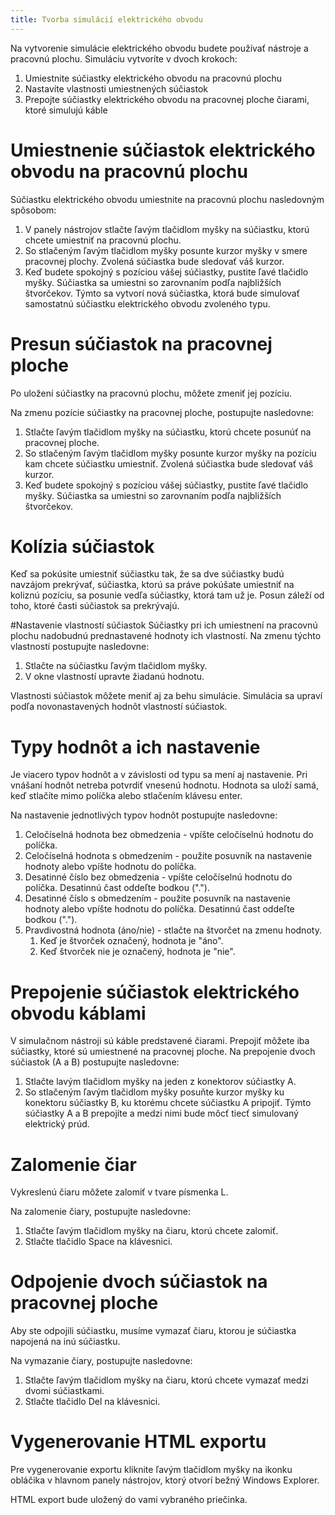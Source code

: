 ```yaml
---
title: Tvorba simulácií elektrického obvodu
---
```


Na vytvorenie simulácie elektrického obvodu budete používať nástroje a pracovnú plochu. Simuláciu vytvoríte v dvoch krokoch:

1. Umiestnite súčiastky elektrického obvodu na pracovnú plochu
1. Nastavíte vlastnosti umiestnených súčiastok
1. Prepojte súčiastky elektrického obvodu na pracovnej ploche čiarami, ktoré simulujú káble

# Umiestnenie súčiastok elektrického obvodu na pracovnú plochu
Súčiastku elektrického obvodu umiestnite na pracovnú plochu nasledovným spôsobom:

1. V panely nástrojov stlačte ľavým tlačidlom myšky na súčiastku, ktorú chcete umiestniť na pracovnú plochu.
1. So stlačeným ľavým tlačidlom myšky posunte kurzor myšky v smere pracovnej plochy. Zvolená súčiastka bude sledovať váš kurzor.
1. Keď budete spokojný s pozíciou vášej súčiastky, pustite ľavé tlačidlo myšky. Súčiastka sa umiestni so zarovnaním podľa najbližších štvorčekov. Týmto sa vytvorí nová súčiastka, ktorá bude simulovať samostatnú súčiastku elektrického obvodu zvoleného typu.

# Presun súčiastok na pracovnej ploche
Po uložení súčiastky na pracovnú plochu, môžete zmeniť jej pozíciu.

Na zmenu pozície súčiastky na pracovnej ploche, postupujte nasledovne:

1. Stlačte ľavým tlačidlom myšky na súčiastku, ktorú chcete posunúť na pracovnej ploche.
1. So stlačeným ľavým tlačidlom myšky posunte kurzor myšky na pozíciu kam chcete súčiastku umiestniť. Zvolená súčiastka bude sledovať váš kurzor.
1. Keď budete spokojný s pozíciou vášej súčiastky, pustite ľavé tlačidlo myšky. Súčiastka sa umiestni so zarovnaním podľa najbližších štvorčekov.

# Kolízia súčiastok
Keď sa pokúsite umiestniť súčiastku tak, že sa dve súčiastky budú navzájom prekrývať, súčiastka, ktorú sa práve pokúšate umiestniť na koliznú pozíciu, sa posunie vedľa súčiastky, ktorá tam už je. Posun záleží od toho, ktoré časti súčiastok sa prekrývajú.

#Nastavenie vlastností súčiastok
Súčiastky pri ich umiestnení na pracovnú plochu nadobudnú prednastavené hodnoty ich vlastností. Na zmenu týchto vlastností postupujte nasledovne:

1. Stlačte na súčiastku ľavým tlačidlom myšky.
1. V okne vlastností upravte žiadanú hodnotu.

Vlastnosti súčiastok môžete meniť aj za behu simulácie. Simulácia sa upraví podľa novonastavených hodnôt vlastností súčiastok.

# Typy hodnôt a ich nastavenie
Je viacero typov hodnôt a v závislosti od typu sa mení aj nastavenie. Pri vnášaní hodnôt netreba potvrdiť vnesenú hodnotu. Hodnota sa uloží samá, keď stlačíte mimo políčka alebo stlačením klávesu enter.

Na nastavenie jednotlivých typov hodnôt postupujte nasledovne:

1. Celočíselná hodnota bez obmedzenia - vpíšte celočíselnú hodnotu do políčka.
1. Celočíselná hodnota s obmedzením - použite posuvník na nastavenie hodnoty alebo vpíšte hodnotu do políčka.
1. Desatinné číslo bez obmedzenia - vpíšte celočíselnú hodnotu do políčka. Desatinnú čast oddeľte bodkou (".").
1. Desatinné číslo s obmedzením - použite posuvník na nastavenie hodnoty alebo vpíšte hodnotu do políčka. Desatinnú čast oddeľte bodkou (".").
1. Pravdivostná hodnota (áno/nie) - stlačte na štvorčet na zmenu hodnoty.
    1. Keď je štvorček označený, hodnota je "áno".
    1. Keď štvorček nie je označený, hodnota je "nie".

# Prepojenie súčiastok elektrického obvodu káblami
V simulačnom nástroji sú káble predstavené čiarami. Prepojiť môžete iba súčiastky, ktoré sú umiestnené na pracovnej ploche. Na prepojenie dvoch súčiastok (A a B) postupujte nasledovne:

1. Stlačte lavým tlačidlom myšky na jeden z konektorov súčiastky A.
1. So stlačeným ľavým tlačidlom myšky posuňte kurzor myšky ku konektoru súčiastky B, ku ktorému chcete súčiastku A pripojiť. Týmto súčiastky A a B prepojíte a medzi nimi bude môcť tiecť simulovaný elektrický prúd.

# Zalomenie čiar
Vykreslenú čiaru môžete zalomiť v tvare písmenka L.

Na zalomenie čiary, postupujte nasledovne:

1. Stlačte ľavým tlačidlom myšky na čiaru, ktorú chcete zalomiť.
1. Stlačte tlačidlo Space na klávesnici.

# Odpojenie dvoch súčiastok na pracovnej ploche
Aby ste odpojili súčiastku, musíme vymazať čiaru, ktorou je súčiastka napojená na inú súčiastku.

Na vymazanie čiary, postupujte nasledovne:

1. Stlačte ľavým tlačidlom myšky na čiaru, ktorú chcete vymazať medzi dvomi súčiastkami.
1. Stlačte tlačidlo Del na klávesnici.

# Vygenerovanie HTML exportu
Pre vygenerovanie exportu kliknite ľavým tlačidlom myšky na ikonku obláčika v hlavnom panely nástrojov, ktorý otvorí bežný Windows Explorer.

HTML export bude uložený do vami vybraného priečinka.
